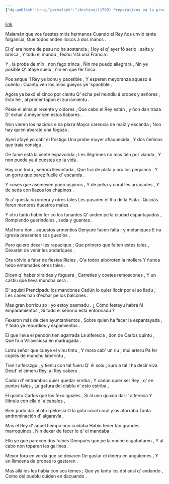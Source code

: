 ```yaml
---
{"dg-publish":true,"permalink":"/Archivo/(1789) Preparativos pa la proclamación de Carlos IV n'Uvieo/","tags":["#Siglo_18","central","a1789","Xosefa_Xovellanos","escrito","Gijón","poema"]}
---
```


[link](https://asturies.com/cavedaynava/prepara.txt)

 Malamán que vos fuestes miós hermanos
Cuando el Rey ños unvió tanta folgancia, 
Que todos anden llocos á dos manos .

El q' era home de pesu no ha sostancia ;
Hoy el q' ayer fó serio , salta y brinca , 
Y todu el mundu , fechu 'stá una Francia .

 Y , la probe de mín , non fago trinca , 
Ñin me puedo allegrara , ñin ye posible 
Q' afaye suelu , ñin en que fer finca.

 Pos anque 'l Rey ye bonu y pacetible , 
Y esperen meyoranza  aqueso é cuentu :
Cuantu ven los miós güeyos ye 'spantible . 

 Agora ya baxó el cinco por cientu
Q' echa pel mundiu á probes y señores , 
Esto he , al primer tapón el zurramientu .

 Pésie el alma al rexente y oidores ,
Que cabo el Rey están , y ñon dan traza 
D' echar á meyor sen estos llabores .

Non vieren los nacidos e na plaza
Mayor carencia de maíz y escanda ;
Non hay quien abarate una fogaza .

 Ayeri afayé yo cab' el Postigu
Una probe muyer aflaquecida ,
Y dos ñeñinos que traia consigu .

 De fame está la xente espavorida ;
Les llégrimes no mas tién por vianda ,
Y non puede ya á cuestes co la vida .

 Hay con todu , señora llevantada , 
Que trai de plata y oru los pequinos .
Y un gorru que parez fuelle d' escanda .

 Y coses que asemeyen puercuspinos ,
Y de pelra y coral les arracades ,
Y de seda con llazos los chapinos .

 Si a' questa vixordera y otres tales
Les pasaren el Riu de la Plata . 
Quiciás foren menores ñuestros males .

 Y otru tantu habin fer co los tunantes
Q' anden pe la ciudad espantayados ,
Rompiendo guerindoles , seda y guantes .

 Mal hora ñon . aquestos armentíos
Denyure facen falta ; y metaniques
E na igresia presenten sos guedíos .

 Pero quiero dexar les rapacique ;
Que primero que falten estes tales ,
Dexarán de venir les andariques .

 Ora vólvio á falar de fiestes Riales ,
Q'a todos alboroten la mollera
Y ñunca hebo entamades otres tales .

 Dicen q' haber xiraldes y foguera ,
Carretíes y coetes remoscones ,
Y un castiu que lleva muncha xera .

 D' aquisti Prencipadu los mandones
Cadún lo quier llocir por el so lladu ;
Les cases han d'echar pe los balcones .

 Mas gran borricu so : yo estoy pasmadu .
¿ Cómo festeyu habrá ñi emparamientos ,
Si todo el señoríu está entorniadu ?

 Fexeron más de cien ayuntamientos ,
Sobre quien ha facer la espantayada ,
Y todo ye reburdios y espamientos .

 El que lleva el pendón tien agarrada 
La alferecía , don de Carlos quintu , 
Que fó a Villaviciosa en madrugada .

 Lutru señor que cueye el vinu tintu ,
Y mora cab' un riu , mui arteru
Pa fer coples de munchu laberintu ,

 Tien l alferazgu , y tienlu con tal fueru 
Q' él solu ¡ xuro a tal ! ha decir viva
Desd' el cimeru Rey, al Rey caberu .

 Cadún d' entrambos quier quedar enriba ,
Y cadún quíer ser Rey ; q' en puntos tales ,
La gafura del diablu n' esto estriba ,

 El quintu Carlos que los fexo iguales ,
Si al uno quixoo dar l' alferecía 
Y Ilibralu con ella d' alcabales ,

 Bien pudo dar al otru pelresía
O la gota coral coral y os aforraba 
Tanta androminación d' algaravía ,

 Mas el Rey d' aquel tiempo non cuidaba
Habín tener tan grandes marroquines ,
Nin dexar de facer lo q' el mandaba .

 Ello ye que parecen dos foínes
Dempués que pe la noche esgatuñaren ,
Y al cabo non toparen les gallines .

 Meyor fora en verdá que se dexaren
De gastar el dineru en angulemes ,
Y en Ilimosna de probes lo gastaren .

 Mas allá ios les habia con sos temes ;
Que yo tantu ios doi ansí q' andando ,
Como del pueblu cuiden en dacuando .